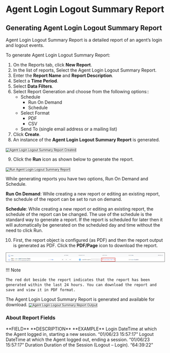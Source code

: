 # Agent Login Logout Summary Report

## Generating Agent Login Logout Summary Report

Agent Login Logout Summary Report is a detailed report of an agent’s login and logout events.

To generate Agent Login Logout Summary Report:

1. On the Reports tab, click **New Report**.
2. In the list of reports, Select the Agent Login Logout Summary Report.
3. Enter the **Report Name** and **Report Description**.
4. Select a **Time Period**.
5. Select **Data Filters**.
6. Select Report Generation and choose from the following options::
    * Schedule
        * Run On Demand
        * Schedule
    * Select Format
        * PDF
        * CSV
    * Send To (single email address or a mailing list)
7. Click **Create**.
8. An instance of the **Agent Login Logout Summary Report** is generated.
<img src="../images/agent-login-logout-report-created.png" alt="Agent Login Logout Summary Report Created" title="Agent Login Logout Summary Report Created" style="border: 1px solid gray; zoom:70%;">

9. Click the **Run** icon as shown below to generate the report.
<img src="../images/run-login-logout-summary-report.png" alt="Run Agent Login Logout Summary Report" title="Create Agent Login Logout Summary Report" style="border: 1px solid gray; zoom:70%;">

While generating reports you have two options, Run On Demand and Schedule.

**Run On Demand**: While creating a new report or editing an existing report, the schedule of the report can be set to run on demand.

**Schedule**: While creating a new report or editing an existing report, the schedule of the report can be changed. The use of the schedule is the standard way to generate a report. If the report is scheduled for later then it will automatically be generated on the scheduled day and time without the need to click Run.

10. First, the report object is configured (as PDF) and then the report output is generated as PDF.
Click the **PDF/Page** icon to download the report.
<img src="../reports/images/pdf-agent-login-logout-summary.png" alt="PDF Agent Login Logout Report" title="PDF Agent Login Logout Report" style="border: 1px solid gray; zoom:70%;">

!!! Note

    The red dot beside the report indicates that the report has been generated within the last 24 hours. You can download the report and save and view it in PDF format.
The Agent Login Logout Summary Report is generated and available for download.
<img src="../images/agent-login-logout-summary-report-output.png" alt="Agent Login Logout Summary Report Output" title="Agent Login Logout Summary Report Output" style="border: 1px solid gray; zoom:70%;">

### About Report Fields

  <tr>
   <td>**FIELD**

   </td>
   <td>**DESCRIPTION**

   </td>
   <td>**EXAMPLE**

   </td>
  </tr>
  <tr>
   <td>Login

   </td>
   <td>DateTime at which the Agent logged in, starting a new session.

   </td>
   <td>“01/06/23 15:57:17”

   </td>
  </tr>
  <tr>
   <td>Logout

   </td>
   <td>DateTime at which the Agent logged out, ending a session.

   </td>
   <td>“01/06/23 15:57:17”

   </td>
  </tr>
  <tr>
   <td>Duration

   </td>
   <td>Duration of the Session (Logout – Login).

   </td>
   <td>“64:39:22”

   </td>
  </tr>